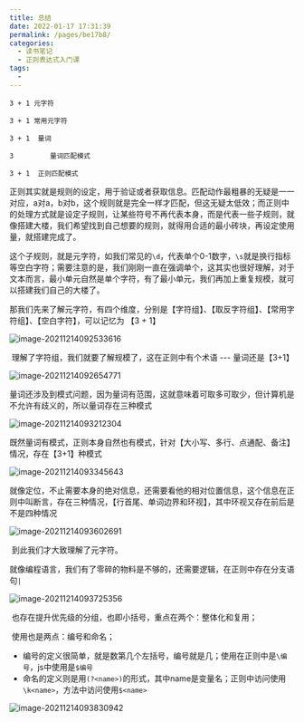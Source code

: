 ```yaml
---
title: 总结
date: 2022-01-17 17:31:39
permalink: /pages/be17b8/
categories:
  - 读书笔记
  - 正则表达式入门课
tags:
  - 
---
```

```
3 + 1 元字符

3 + 1 常用元字符

3 + 1  量词

3         量词匹配模式

3 + 1  正则匹配模式
```





​		正则其实就是规则的设定，用于验证或者获取信息。匹配动作最粗暴的无疑是一一对应，a对a，b对b，这个规则就是完全一样才匹配，但这无疑太低效；而正则中的处理方式就是设定子规则，让某些符号不再代表本身，而是代表一些子规则，就像搭建大楼，我们希望找到自己想要的规则，就得用合适的最小砖块，再设定使用量，就搭建完成了。

​		这个子规则，就是元字符，如我们常见的`\d`，代表单个0-1数字，`\s`就是换行指标等空白字符；需要注意的是，我们刚刚一直在强调单个，这其实也很好理解，对于文本而言，最小单元自然是单个字符，有了最小单元，我们再加上重复规模，就可以搭建我们自己的大楼了。

​		那我们先来了解元字符，有四个维度，分别是【字符组】、【取反字符组】、【常用字符组】、【空白字符】，可以记忆为 【3 + 1】

![image-20211214092533616](https://tva1.sinaimg.cn/large/008i3skNly1gxd3qufko4j311r0u0q50.jpg)

​		理解了字符组，我们就要了解规模了，这在正则中有个术语 --- 量词还是【3+1】

![image-20211214092654771](https://tva1.sinaimg.cn/large/008i3skNly1gxd3s8tvr8j30f00f6q38.jpg)

​		量词还涉及到模式问题，因为量词有范围，这就意味着可取多可取少，但计算机是不允许有歧义的，所以量词存在三种模式

![image-20211214093212304](https://tva1.sinaimg.cn/large/008i3skNly1gxd3xrwespj30z20m40ui.jpg)

​		既然量词有模式，正则本身自然也有模式，针对【大小写、多行、点通配、备注】情况，存在【3+1】种模式

![image-20211214093345643](https://tva1.sinaimg.cn/large/008i3skNly1gxd3zdm3f4j31450u0aci.jpg)

​		就像定位，不止需要本身的绝对信息，还需要看他的相对位置信息，这个信息在正则中叫断言，存在三种情况，【行首尾、单词边界和环视】，其中环视又存在前后是不是四种情况

![image-20211214093602691](https://tva1.sinaimg.cn/large/008i3skNly1gxd41ra4rsj31220pajt5.jpg)

​		到此我们才大致理解了元字符。

​		就像编程语言，我们有了零碎的物料是不够的，还需要逻辑，在正则中存在分支语句`|`

![image-20211214093725356](https://tva1.sinaimg.cn/large/008i3skNly1gxd436q1kzj30my0523ym.jpg)

​		也存在提升优先级的分组，也即小括号，重点在两个：整体化和复用；

​		使用也是两点：编号和命名；

- 编号的定义很简单，就是数第几个左括号，编号就是几；使用在正则中是`\编号`，js中使用是`$编号`
- 命名的定义则是用`(?<name>)`的形式，其中name是变量名；正则中访问使用`\k<name>`，方法中访问使用`$<name>`

![image-20211214093830942](https://tva1.sinaimg.cn/large/008i3skNly1gxd44c0lkij31540jgq48.jpg)